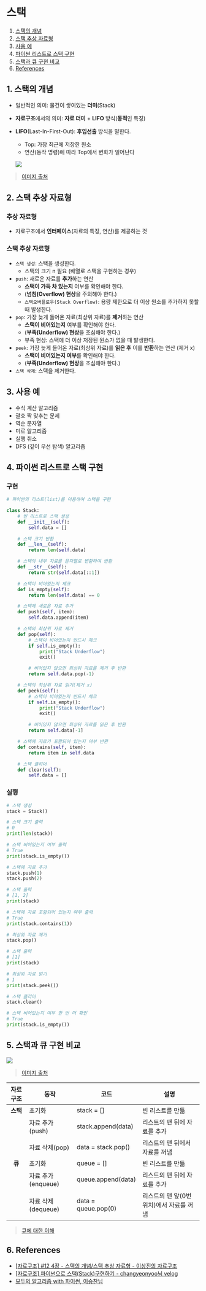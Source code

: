 # 스택
1. [스택의 개념](#1-스택의-개념)
2. [스택 추상 자료형](#2-스택-추상-자료형)
3. [사용 예](#3-사용-예)
4. [파이썬 리스트로 스택 구현](#4-파이썬-리스트로-스택-구현)
5. [스택과 큐 구현 비교](#5-스택과-큐-구현-비교)
6. [References](#6-References)

## 1. 스택의 개념

- 일반적인 의미: 물건이 쌓여있는 **더미**(Stack)
- **자료구조**에서의 의미: **자료 더미** + **LIFO** 방식(**동적**인 특징)
- **LIFO**(Last-In-First-Out): **후입선출** 방식을 말한다.
  - Top: 가장 최근에 저장한 원소
  - 연산(동작 명령)에 따라 Top에서 변화가 일어난다

  ![](https://images.velog.io/images/bky373/post/3f7bcb9c-5468-4677-8ea2-5c86399229b0/image.png)

> [이미지 출처](https://computersciencewiki.org/index.php/Stack)

## 2. 스택 추상 자료형

### 추상 자료형

- 자료구조에서 **인터페이스**(자료의 특징, 연산)를 제공하는 것

### 스택 추상 자료형

- `스택 생성`: 스택을 생성한다. 
  - 스택의 크기 n  필요 (배열로 스택을 구현하는 경우)
- `push`: 새로운 자료를 **추가**하는 연산
  - **스택이 가득 차 있는지** 여부를 확인해야 한다.
  - (**넘침(Overflow) 현상**을 주의해야 한다.)
  - `스택오버플로우(Stack Overflow)`: 용량 제한으로 더 이상 원소를 추가하지 못할 때 발생한다.
- `pop`: 가장 늦게 들어온 자료(최상위 자료)를 **제거**하는 연산
  - **스택이 비어있는지** 여부를 확인해야 한다.
  - (**부족(Underflow) 현상**을 조심해야 한다.)
  - 부족 현상: 스택에 더 이상 저장된 원소가 없을 때 발생한다.
- `peek`: 가장 늦게 들어온 자료(최상위 자료)를 **읽은 후** 이를 **반환**하는 연산 (제거 x) 
  - **스택이 비어있는지 여부**를 확인해야 한다.
  - (**부족(Underflow) 현상**을 조심해야 한다.)
- `스택 삭제`: 스택을 제거한다.


## 3. 사용 예 
- 수식 계산 알고리즘
- 괄호 짝 맞추는 문제
- 역순 문자열 
- 미로 알고리즘
- 실행 취소
- DFS (깊이 우선 탐색) 알고리즘

## 4. 파이썬 리스트로 스택 구현

### 구현
```python
# 파이썬의 리스트(list)를 이용하여 스택을 구현

class Stack:
    # 빈 리스트로 스택 생성
    def __init__(self):
        self.data = []

    # 스택 크기 반환
    def __len__(self):
        return len(self.data)

    # 스택의 내부 자료를 문자열로 변환하여 반환
    def __str__(self):
        return str(self.data[::1])

    # 스택이 비어있는지 체크
    def is_empty(self):
        return len(self.data) == 0

    # 스택에 새로운 자료 추가
    def push(self, item):
        self.data.append(item)

    # 스택의 최상위 자료 제거
    def pop(self):
        # 스택이 비어있는지 반드시 체크
        if self.is_empty():
            print("Stack Underflow")
            exit()

        # 비어있지 않으면 최상위 자료를 제거 후 반환
        return self.data.pop(-1)

    # 스택의 최상위 자료 읽기(제거 x)
    def peek(self):
        # 스택이 비어있는지 반드시 체크
        if self.is_empty():
            print("Stack Underflow")
            exit()

        # 비어있지 않으면 최상위 자료를 읽은 후 반환
        return self.data[-1]

    # 스택에 자료가 포함되어 있는지 여부 반환
    def contains(self, item):
        return item in self.data

    # 스택 클리어
    def clear(self):
        self.data = []

```

### 실행
```python
# 스택 생성
stack = Stack()

# 스택 크기 출력
# 0
print(len(stack))

# 스택 비어있는지 여부 출력
# True
print(stack.is_empty())

# 스택에 자료 추가
stack.push(1)
stack.push(2)

# 스택 출력
# [1, 2]
print(stack)

# 스택에 자료 포함되어 있는지 여부 출력
# True
print(stack.contains(1))

# 최상위 자료 제거
stack.pop()

# 스택 출력
# [1]
print(stack)

# 최상위 자료 읽기
# 1
print(stack.peek())

# 스택 클리어
stack.clear()

# 스택 비어있는지 여부 한 번 더 확인
# True
print(stack.is_empty())
```



## 5. 스택과 큐 구현 비교

![](https://images.velog.io/images/bky373/post/6cab20e6-f453-4f5b-ae60-b5035040a22c/image.png)
> [이미지 출처](https://gohighbrow.com/stacks-and-queues/)

| 자료구조 | 동작               | 코드                | 설명                                     |
| :------: | ------------------ | ------------------- | ---------------------------------------- |
| **스택** | 초기화             | stack = []          | 빈 리스트를 만듦                         |
|          | 자료 추가(push)    | stack.append(data)  | 리스트의 맨 뒤에 자료를 추가             |
|          | 자료 삭제(pop)     | data = stack.pop()     | 리스트의 맨 뒤에서 자료를 꺼냄           |
|  **큐**  | 초기화             | queue = []          | 빈 리스트를 만듦                         |
|          | 자료 추가(enqueue) | queue.append(data)  | 리스트의 맨 뒤에 자료를 추가             |
|          | 자료 삭제(dequeue) | data = queue.pop(0) | 리스트의 맨 앞(0번 위치)에서 자료를 꺼냄 |

> [큐에 대한 이해](https://velog.io/@bky373/%EC%9E%90%EB%A3%8C%EA%B5%AC%EC%A1%B0-%ED%81%90%EC%9D%98-%EC%9D%B4%ED%95%B4)

## 6. References

- [[자료구조] #12 4장 - 스택의 개념/스택 추상 자료형 - 이상진의 자료구조](https://www.youtube.com/watch?v=gcNVpr-9ZOE&list=PL7mmuO705dG12pP82RPUR3wdD5dbYu9gZ&index=12)
- [[자료구조] 파이썬으로 스택(Stack)구현하기 - changyeonyoo님 velog](https://velog.io/@changyeonyoo/%EC%9E%90%EB%A3%8C%EA%B5%AC%EC%A1%B0-%ED%8C%8C%EC%9D%B4%EC%8D%AC%EC%9C%BC%EB%A1%9C-%EC%8A%A4%ED%83%9DStack%EA%B5%AC%ED%98%84%ED%95%98%EA%B8%B0)
- [모두의 알고리즘 with 파이썬, 이승찬님](http://www.yes24.com/Product/Goods/40443936)
